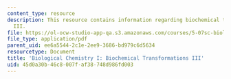 ```yaml
---
content_type: resource
description: This resource contains information regarding biochemical transformations
  III.
file: https://ol-ocw-studio-app-qa.s3.amazonaws.com/courses/5-07sc-biological-chemistry-i-fall-2013/45d0a30b46c8007faf38748d986fd003_MIT5_07SCF13_Lec11_12.pdf
file_type: application/pdf
parent_uid: ee6a5544-2c1e-2ee9-3686-bd979c6d5634
resourcetype: Document
title: 'Biological Chemistry I: Biochemical Transformations III'
uid: 45d0a30b-46c8-007f-af38-748d986fd003
---
```

